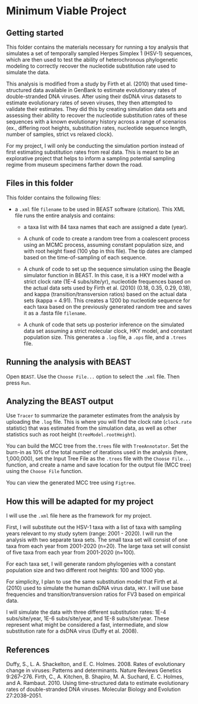 # Minimum Viable Project

## Getting started
This folder contains the materials necessary for running a toy analysis that simulates a set of temporally sampled Herpes Simplex 1 (HSV-1) sequences, which are then used to test the ability of heterochronous phylogenetic modeling to correctly recover the nucleotide substitution rate used to simulate the data. 

This analysis is modified from a study by Firth et al. (2010) that used time-structured data available in GenBank to estimate evolutionary rates of double-stranded DNA viruses. After using their dsDNA virus datasets to estimate evolutionary rates of seven viruses, they then attempted to validate their estimates. They did this by creating simulation data sets and assessing their ability to recover the nucleotide substitution rates of these sequences with a known evolutionary history across a range of scenarios (ex., differing root heights, substitution rates, nucleotide sequence length, number of samples, strict vs relaxed clock).

For my project, I will only be conducting the simulation portion instead of first estimating substitution rates from real data. This is meant to be an explorative project that helps to inform a sampling potential sampling regime from museum specimens farther down the road.

## Files in this folder
This folder contains the following files:
- a `.xml` file `filename` to be used in BEAST software (citation). This XML file runs the entire analysis and contains:

  - a taxa list with 84 taxa names that each are assigned a date (year).
  
  - A chunk of code to create a random tree from a coalescent process using an MCMC process, assuming constant population size, and with root height fixed (100 ybp in this file). The tip dates are clamped based on the time-of-sampling of each sequence.
  
  - A chunk of code to set up the sequence simulation using the Beagle simulator function in BEAST. In this case, it is a HKY model with a strict clock rate (1E-4 subs/site/yr), nucleotide frequences based on the actual data sets used by Firth et al. (2010) (0.18, 0.35, 0.29, 0.18), and kappa (transition/transversion ratios) based on the actual data sets (kappa = 4.91). This creates a 1200 bp nucleotide sequence for each taxa based on the previously generated random tree and saves it as a .fasta file `filename`.
  
  - A chunk of code that sets up posterior inference on the simulated data set assuming a strict molecular clock, HKY model, and constant population size. This generates a `.log` file, a `.ops` file, and a `.trees` file.

## Running the analysis with BEAST
Open `BEAST`. Use the `Choose File...` option to select the `.xml` file. Then press `Run`.

## Analyzing the BEAST output
Use `Tracer` to summarize the parameter estimates from the analysis by uploading the `.log` file. This is where you will find the clock rate (`clock.rate` statistic) that was estimated from the simulation data, as well as other statistics such as root height (`treeModel.rootHeight`). 

You can build the MCC tree from the`.trees` file with `TreeAnnotator`. Set the burn-in as 10% of the total number of iterations used in the analysis (here, 1,000,000), set the Input Tree File as the `.trees` file with the `Choose File...` function, and create a name and save location for the output file (MCC tree) using the `Choose File` function.

You can view the generated MCC tree using `Figtree`.

## How this will be adapted for my project  
I will use the `.xml` file here as the framework for my project. 

First, I will substitute out the HSV-1 taxa with a list of taxa with sampling years relevant to my study sytem (range: 2001 - 2020). I will run the analysis with two separate taxa sets. The small taxa set will consist of one taxa from each year from 2001-2020 (n=20). The large taxa set will consist of five taxa from each year from 2001-2020 (n=100).

For each taxa set, I will generate random phylogenies with a constant population size and two different root heights: 100 and 1000 ybp. 

For simplicity, I plan to use the same substitution model that Firth et al. (2010) used to simulate the human dsDNA virus data, `HKY`. I will use base frequencies and transition/transversion ratios for FV3 based on empirical data.

I will simulate the data with three different substitution rates: 1E-4 subs/site/year, 1E-6 subs/site/year, and 1E-8 subs/site/year. These represent what might be considered a fast, intermediate, and slow substitution rate for a dsDNA virus (Duffy et al. 2008).












## References
Duffy, S., L. A. Shackelton, and E. C. Holmes. 2008. Rates of evolutionary change in viruses: Patterns and determinants. Nature Reviews Genetics 9:267–276.
Firth, C., A. Kitchen, B. Shapiro, M. A. Suchard, E. C. Holmes, and A. Rambaut. 2010. Using time-structured data to estimate evolutionary rates of double-stranded DNA viruses.   Molecular Biology and Evolution 27:2038–2051.
